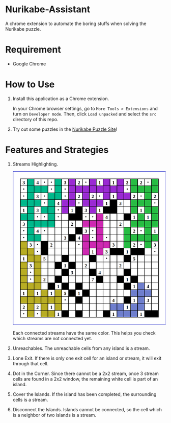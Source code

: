 # Nurikabe-Assistant

A chrome extension to automate the boring stuffs when solving the Nurikabe puzzle.

# Requirement

- Google Chrome

# How to Use

1. Install this application as a Chrome extension. 

   In your Chrome browser settings, go to `More Tools > Extensions` and turn on `Developer mode`. Then, click `Load unpacked` and select the `src` directory of this repo. 

2. Try out some puzzles in the [Nurikabe Puzzle Site](https://www.puzzle-nurikabe.com/)!

# Features and Strategies

1. Streams Highlighting.

   ![](demo-1.png)
   
   Each connected streams have the same color. This helps you check which streams are not connected yet.

2. Unreachables. The unreachable cells from any island is a stream.

3. Lone Exit. If there is only one exit cell for an island or stream, it will exit through that cell.

4. Dot in the Corner. Since there cannot be a 2x2 stream, once 3 stream cells are found in a 2x2 window, the remaining white cell is part of an island.

5. Cover the Islands. If the island has been completed, the surrounding cells is a stream. 

6. Disconnect the Islands. Islands cannot be connected, so the cell which is a neighbor of two islands is a stream.
